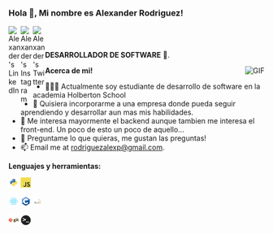 <h3 title="hihi"> Hola 👋, Mi nombre es Alexander Rodriguez!</h3>

<a href="https://www.linkedin.com/public-profile/settings?trk=d_flagship3_profile_self_view_public_profile">
  <img align="left" alt="Alexander's LinkedIn" width="24px" src="https://cdn.jsdelivr.net/npm/simple-icons@v3/icons/linkedin.svg" />
</a>
<a href="https://www.instagram.com/rodriguezalexp/">
  <img align="left" alt="Alexander's Instagram" width="24px" src="https://cdn.jsdelivr.net/npm/simple-icons@v3/icons/instagram.svg" />
</a>
<a href="https://twitter.com/rodriguezalexp">
  <img align="left" alt="Alexander's Twitter" width="24px" src="https://cdn.jsdelivr.net/npm/simple-icons@3.13.0/icons/twitter.svg" />
</a>




<br />
<br />

**DESARROLLADOR DE SOFTWARE**  🚀.
 

  <img align="right" alt="GIF" src="https://i.pinimg.com/originals/e4/26/70/e426702edf874b181aced1e2fa5c6cde.gif" />

**Acerca de mi!**

- 👨🏽‍💻 Actualmente soy estudiante de desarrollo de software en la academia Holberton School
- 🌱 Quisiera incorporarme a una empresa donde pueda seguir aprendiendo y desarrollar aun mas mis habilidades.
- 🤔 Me interesa mayormente el backend aunque tambien me interesa el front-end. Un poco de esto un poco de aquello...
- 💬 Preguntame lo que quieras, me gustan las preguntas!
- 📫 Email me at [rodriguezalexp@gmail.com](mailto:rodriguezalexp@gmail.com).



**Lenguajes y herramientas:**  


<code><img height="20" src="https://raw.githubusercontent.com/github/explore/80688e429a7d4ef2fca1e82350fe8e3517d3494d/topics/python/python.png"></code>
<code><img height="20" src="https://raw.githubusercontent.com/github/explore/80688e429a7d4ef2fca1e82350fe8e3517d3494d/topics/javascript/javascript.png"></code>

<code><img height="20" src="https://raw.githubusercontent.com/github/explore/80688e429a7d4ef2fca1e82350fe8e3517d3494d/topics/react/react.png"></code>
<code><img height="20" src="https://raw.githubusercontent.com/github/explore/80688e429a7d4ef2fca1e82350fe8e3517d3494d/topics/c/c.png"></code>
<code><img height="20" src="https://raw.githubusercontent.com/github/explore/80688e429a7d4ef2fca1e82350fe8e3517d3494d/topics/mysql/mysql.png"></code>

<code><img height="20" src="https://raw.githubusercontent.com/github/explore/80688e429a7d4ef2fca1e82350fe8e3517d3494d/topics/git/git.png"></code>
<code><img height="20" src="https://raw.githubusercontent.com/github/explore/80688e429a7d4ef2fca1e82350fe8e3517d3494d/topics/terminal/terminal.png"></code>

